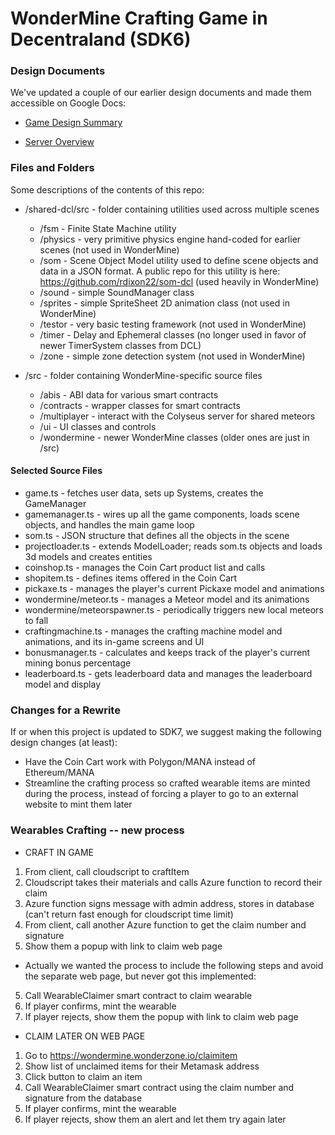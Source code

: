 # WonderMine Crafting Game in Decentraland (SDK6) #

### Design Documents

We've updated a couple of our earlier design documents and made them accessible on Google Docs:

* [Game Design Summary](https://docs.google.com/document/d/1MnOCxSLI_2QiLkXe7jdLbPkskgkmDRUg4_2jBURa0lw/edit?usp=sharing)

* [Server Overview](https://docs.google.com/document/d/1IAa0mEn37N2geQUMgGcAOMa-RiChNmsMehou44UF6EU/edit?usp=sharing)

### Files and Folders

Some descriptions of the contents of this repo:

* /shared-dcl/src - folder containing utilities used across multiple scenes
  + /fsm - Finite State Machine utility 
  + /physics - very primitive physics engine hand-coded for earlier scenes (not used in WonderMine)
  + /som - Scene Object Model utility used to define scene objects and data in a JSON format. A public repo for this utility is here: https://github.com/rdixon22/som-dcl (used heavily in WonderMine)
  + /sound - simple SoundManager class
  + /sprites - simple SpriteSheet 2D animation class (not used in WonderMine)
  + /testor - very basic testing framework (not used in WonderMine)
  + /timer - Delay and Ephemeral classes (no longer used in favor of newer TimerSystem classes from DCL)
  + /zone - simple zone detection system (not used in WonderMine)

* /src - folder containing WonderMine-specific source files
  + /abis - ABI data for various smart contracts
  + /contracts - wrapper classes for smart contracts
  + /multiplayer - interact with the Colyseus server for shared meteors
  + /ui - UI classes and controls
  + /wondermine - newer WonderMine classes (older ones are just in /src)

#### Selected Source Files

* game.ts - fetches user data, sets up Systems, creates the GameManager
* gamemanager.ts - wires up all the game components, loads scene objects, and handles the main game loop
* som.ts - JSON structure that defines all the objects in the scene
* projectloader.ts - extends ModelLoader; reads som.ts objects and loads 3d models and creates entities 
* coinshop.ts - manages the Coin Cart product list and calls
* shopitem.ts - defines items offered in the Coin Cart
* pickaxe.ts - manages the player's current Pickaxe model and animations
* wondermine/meteor.ts - manages a Meteor model and its animations
* wondermine/meteorspawner.ts - periodically triggers new local meteors to fall
* craftingmachine.ts - manages the crafting machine model and animations, and its in-game screens and UI
* bonusmanager.ts - calculates and keeps track of the player's current mining bonus percentage
* leaderboard.ts - gets leaderboard data and manages the leaderboard model and display

### Changes for a Rewrite

If or when this project is updated to SDK7, we suggest making the following design changes (at least):

* Have the Coin Cart work with Polygon/MANA instead of Ethereum/MANA
* Streamline the crafting process so crafted wearable items are minted during the process, instead of forcing a player to go to an external website to mint them later

### Wearables Crafting -- new process ###

* CRAFT IN GAME
1. From client, call cloudscript to craftItem
2. Cloudscript takes their materials and calls Azure function to record their claim
3. Azure function signs message with admin address, stores in database (can't return fast enough for cloudscript time limit)
4. From client, call another Azure function to get the claim number and signature
5. Show them a popup with link to claim web page

* Actually we wanted the process to include the following steps and avoid the separate web page, but never got this implemented:
5. Call WearableClaimer smart contract to claim wearable
6. If player confirms, mint the wearable
7. If player rejects, show them the popup with link to claim web page

* CLAIM LATER ON WEB PAGE
1. Go to https://wondermine.wonderzone.io/claimitem
2. Show list of unclaimed items for their Metamask address
3. Click button to claim an item
4. Call WearableClaimer smart contract using the claim number and signature from the database
5. If player confirms, mint the wearable
6. If player rejects, show them an alert and let them try again later
